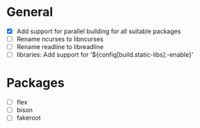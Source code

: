 # General
- [x] Add support for parallel building for all suitable packages
- [ ] Rename ncurses to libncurses
- [ ] Rename readline to libreadline
- [ ] libraries: Add support for '${config[build.static-libs]:-enable}'

# Packages
- [ ] flex
- [ ] bison
- [ ] fakeroot
